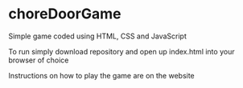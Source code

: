 # choreDoorGame
Simple game coded using HTML, CSS and JavaScript

To run simply download repository and open up index.html into your browser of choice

Instructions on how to play the game are on the website
